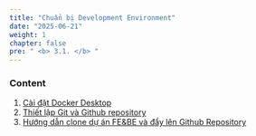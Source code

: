 ```yaml
---
title: "Chuẩn bị Development Environment"
date: "2025-06-21"
weight: 1
chapter: false
pre: " <b> 3.1. </b> "
---
```


### Content

1.  [Cài đặt Docker Desktop](3.1.1-install-docker/)
2.  [Thiết lập Git và Github repository](3.1.2-setup-git/)
3.  [Hướng dẫn clone dự án FE&BE và đẩy lên Github Repository ](3.1.3-clone-project/)
